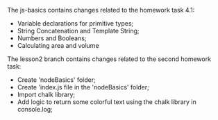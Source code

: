 The js-basics contains changes related to the homework task 4.1:
- Variable declarations for primitive types;
- String Concatenation and Template String;
- Numbers and Booleans;
- Calculating area and volume

The lesson2 branch contains changes related to the second homework task:
- Create 'nodeBasics' folder;
- Create 'index.js file in the 'nodeBasics' folder;
- Import chalk library;
- Add logic to return some colorful text using the chalk library in console.log;
